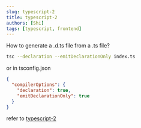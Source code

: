```yaml
---
slug: typescript-2
title: typescript-2
authors: [Shi]
tags: [typescript, frontend]
---
```


How to generate a .d.ts file from a .ts file?

```bash
tsc --declaration --emitDeclarationOnly index.ts
```

or in tsconfig.json

```json
{
  "compilerOptions": {
    "declaration": true,
    "emitDeclarationOnly": true
  }
}
```

refer to [typescript-2](https://juejin.cn/book/7047524421182947366/section/7291875368389541897)
